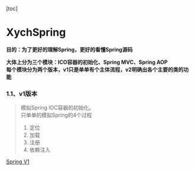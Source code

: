 [toc]
# XychSpring

<b>目的：为了更好的理解Spring，更好的看懂Spring源码</b><br>

<b>大体上分为三个模块：ICO容器的初始化、Spring MVC、Spring AOP</b><br>
<b>每个模块分为两个版本，v1只是单单有个主体流程，v2明确出各个主要的类的功能</b>

### 1.1、v1版本
> 模拟Spring IOC容器的初始化。<br>
> 只单单的模拟Spring的4个过程<br>
> 1. 定位<br>
> 2. 加载<br>
> 3. 注册<br>
> 4. 依赖注入<br>

[Spring V1](doc/Spring_v1.md)